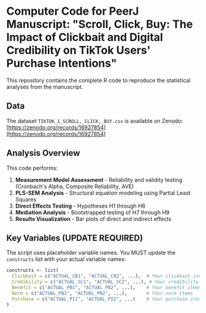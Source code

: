 # Computer Code for PeerJ Manuscript: "Scroll, Click, Buy: The Impact of Clickbait and Digital Credibility on TikTok Users' Purchase Intentions"

This repository contains the complete R code to reproduce the statistical analyses from the manuscript.

## Data
The dataset `TIKTOK_1_SCROLL,_CLICK,_BUY.csv` is available on Zenodo: [https://zenodo.org/records/16927854](https://zenodo.org/records/16927854)

## Analysis Overview
This code performs:
1. **Measurement Model Assessment** - Reliability and validity testing (Cronbach's Alpha, Composite Reliability, AVE)
2. **PLS-SEM Analysis** - Structural equation modeling using Partial Least Squares
3. **Direct Effects Testing** - Hypotheses H1 through H6
4. **Mediation Analysis** - Bootstrapped testing of H7 through H9
5. **Results Visualization** - Bar plots of direct and indirect effects

## Key Variables (UPDATE REQUIRED)
The script uses placeholder variable names. You MUST update the `constructs` list with your actual variable names:

```r
constructs <- list(
  Clickbait = c("ACTUAL_CB1", "ACTUAL_CB2", ...),  # Your clickbait items
  Credibility = c("ACTUAL_SC1", "ACTUAL_SC2", ...), # Your credibility items  
  Benefit = c("ACTUAL_PB1", "ACTUAL_PB2", ...),    # Your benefit items
  Norm = c("ACTUAL_PN1", "ACTUAL_PN2", ...),       # Your norm items
  Purchase = c("ACTUAL_PI1", "ACTUAL_PI2", ...)    # Your purchase intention items
)